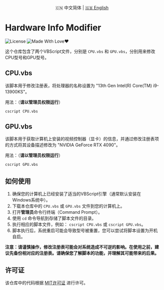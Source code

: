 <p align="center">🇨🇳 中文简体  |  <a title="English" href="README_EN.md">🇬🇧 English</a></p>

# Hardware Info Modifier

![License](https://img.shields.io/badge/License-MIT-green.svg)
![Made With Love❤️](https://img.shields.io/badge/Made_With-%E2%9D%A4-red.svg)

这个仓库包含了两个VBScript文件，分别是 `CPU.vbs` 和 `GPU.vbs`，分别用来修改CPU型号和GPU型号。

## CPU.vbs

该脚本用于修改注册表，将处理器的名称设置为 "13th Gen Intel(R) Core(TM) i9-13900KS"。

用法：（**请以管理员权限运行**）
```bash
cscript CPU.vbs
```

## GPU.vbs

该脚本用于获取计算机上安装的视频控制器（显卡）的信息，并通过修改注册表项的方式将其设备描述修改为 "NVIDIA GeForce RTX 4090"。

用法：（**请以管理员权限运行**）
```bash
cscript GPU.vbs
```

## 如何使用

1. 确保您的计算机上已经安装了适当的VBScript引擎（通常默认安装在Windows系统中）。
2. 下载本仓库中的 `CPU.vbs` 或 `GPU.vbs` 文件到您的计算机上。
3. 打开**管理员**命令行终端（Command Prompt）。
4. 使用 `cd` 命令导航到存储了脚本文件的目录。
5. 执行相应的脚本文件，例如： `cscript CPU.vbs` 或 `cscript GPU.vbs`。
6. 脚本执行后，系统重启可能会导致型号被重置，您可以尝试将脚本设置为开机自启。

**注意：请谨慎操作，修改注册表可能会对系统造成不可逆的影响。在使用之前，建议先备份相对应的注册表。请确保您了解脚本的功能，并理解其可能带来的后果。**

## 许可证

该仓库中的代码根据 [MIT许可证](LICENSE) 进行许可。
